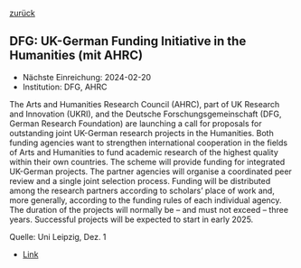 [zurück](/funding/)

## DFG: UK-German Funding Initiative in the Humanities (mit AHRC)

* Nächste Einreichung: 2024-02-20
* Institution: DFG, AHRC

The Arts and Humanities Research Council (AHRC), part of UK Research and Innovation (UKRI), and the Deutsche Forschungsgemeinschaft (DFG, German Research Foundation) are launching a call for proposals for outstanding joint UK-German research projects in the Humanities. Both funding agencies want to strengthen international cooperation in the fields of Arts and Humanities to fund academic research of the highest quality within their own countries. The scheme will provide funding for integrated UK-German projects. The partner agencies will organise a coordinated peer review and a single joint selection process. Funding will be distributed among the research partners according to scholars’ place of work and, more generally, according to the funding rules of each individual agency. The duration of the projects will normally be – and must not exceed – three years. Successful projects will be expected to start in early 2025.

Quelle: Uni Leipzig, Dez. 1

* [Link](https://www.dfg.de/en/research_funding/announcements_proposals/2023/info_wissenschaft_23_80/index.html)